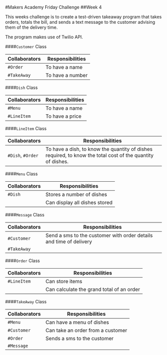 #Makers Academy Friday Challenge
##Week 4

This weeks challenge is to create a test-driven takeaway program that takes orders, totals the bill, and sends a text message to the customer advising them of the
delivery time.

The program makes use of Twilio API.

####`Customer` Class

**Collaborators**|**Responsibilities**
| -------------- | ----------------- |
|`#Order`         | To have a name    |
|`#TakeAway`      | To have a number  |

####`Dish` Class

**Collaborators**|**Responsibilities**
| -------------- | ----------------- |
|`#Menu`          | To have a name    |
|`#LineItem`      | To have a price   |

####`LineItem` Class

**Collaborators**|**Responsibilities**
| -------------- | ----------------- |
|`#Dish`, `#Order`     | To have a dish, to know the quantity of dishes required, to know the total cost of the quantity of dishes.


####`Menu` Class

**Collaborators**|**Responsibilities**
| -------------- | ----------------- |
|`#Dish`         | Stores a number of dishes |
|                | Can display all dishes stored |

####`Message` Class

**Collaborators**|**Responsibilities**
| -------------- | ----------------- |
|`#Customer`     | Send a sms to the customer with order details and time of delivery |
|`#TakeAway`     |

####`Order` Class

**Collaborators**|**Responsibilities**
| -------------- | ----------------- |
|`#LineItem`     | Can store items   |
|                | Can calculate the grand total of an order |

####`TakeAway` Class

**Collaborators**|**Responsibilities**
| -------------- | ----------------- |
|`#Menu`         | Can have a menu of dishes |
|`#Customer`     | Can take an order from a customer |
|`#Order`        | Sends a sms to the customer
|`#Message`      |

